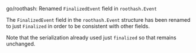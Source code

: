 go/roothash: Renamed `FinalizedEvent` field in `roothash.Event`

The `FinalizedEvent` field in the `roothash.Event` structure has been renamed
to just `Finalized` in order to be consistent with other fields.

Note that the serialization already used just `finalized` so that remains
unchanged.

